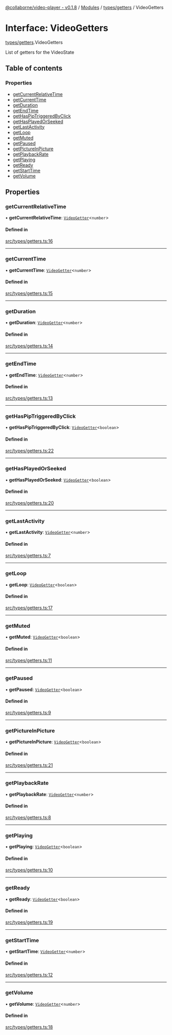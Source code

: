 [@collaborne/video-player - v0.1.8](/docs/../README.md) / [Modules](/docs/modules.md) / [types/getters](/docs/modules/types_getters.md) / VideoGetters

# Interface: VideoGetters

[types/getters](/docs/modules/types_getters.md).VideoGetters

List of getters for the VideoState

## Table of contents

### Properties

- [getCurrentRelativeTime](/docs/interfaces/types_getters.VideoGetters.md#getcurrentrelativetime)
- [getCurrentTime](/docs/interfaces/types_getters.VideoGetters.md#getcurrenttime)
- [getDuration](/docs/interfaces/types_getters.VideoGetters.md#getduration)
- [getEndTime](/docs/interfaces/types_getters.VideoGetters.md#getendtime)
- [getHasPipTriggeredByClick](/docs/interfaces/types_getters.VideoGetters.md#gethaspiptriggeredbyclick)
- [getHasPlayedOrSeeked](/docs/interfaces/types_getters.VideoGetters.md#gethasplayedorseeked)
- [getLastActivity](/docs/interfaces/types_getters.VideoGetters.md#getlastactivity)
- [getLoop](/docs/interfaces/types_getters.VideoGetters.md#getloop)
- [getMuted](/docs/interfaces/types_getters.VideoGetters.md#getmuted)
- [getPaused](/docs/interfaces/types_getters.VideoGetters.md#getpaused)
- [getPictureInPicture](/docs/interfaces/types_getters.VideoGetters.md#getpictureinpicture)
- [getPlaybackRate](/docs/interfaces/types_getters.VideoGetters.md#getplaybackrate)
- [getPlaying](/docs/interfaces/types_getters.VideoGetters.md#getplaying)
- [getReady](/docs/interfaces/types_getters.VideoGetters.md#getready)
- [getStartTime](/docs/interfaces/types_getters.VideoGetters.md#getstarttime)
- [getVolume](/docs/interfaces/types_getters.VideoGetters.md#getvolume)

## Properties

### getCurrentRelativeTime

• **getCurrentRelativeTime**: [`VideoGetter`](/docs/modules/types_getters.md#videogetter)<`number`\>

#### Defined in

[src/types/getters.ts:16](https://github.com/Collaborne/video-player/blob/5338fe4/src/types/getters.ts#L16)

___

### getCurrentTime

• **getCurrentTime**: [`VideoGetter`](/docs/modules/types_getters.md#videogetter)<`number`\>

#### Defined in

[src/types/getters.ts:15](https://github.com/Collaborne/video-player/blob/5338fe4/src/types/getters.ts#L15)

___

### getDuration

• **getDuration**: [`VideoGetter`](/docs/modules/types_getters.md#videogetter)<`number`\>

#### Defined in

[src/types/getters.ts:14](https://github.com/Collaborne/video-player/blob/5338fe4/src/types/getters.ts#L14)

___

### getEndTime

• **getEndTime**: [`VideoGetter`](/docs/modules/types_getters.md#videogetter)<`number`\>

#### Defined in

[src/types/getters.ts:13](https://github.com/Collaborne/video-player/blob/5338fe4/src/types/getters.ts#L13)

___

### getHasPipTriggeredByClick

• **getHasPipTriggeredByClick**: [`VideoGetter`](/docs/modules/types_getters.md#videogetter)<`boolean`\>

#### Defined in

[src/types/getters.ts:22](https://github.com/Collaborne/video-player/blob/5338fe4/src/types/getters.ts#L22)

___

### getHasPlayedOrSeeked

• **getHasPlayedOrSeeked**: [`VideoGetter`](/docs/modules/types_getters.md#videogetter)<`boolean`\>

#### Defined in

[src/types/getters.ts:20](https://github.com/Collaborne/video-player/blob/5338fe4/src/types/getters.ts#L20)

___

### getLastActivity

• **getLastActivity**: [`VideoGetter`](/docs/modules/types_getters.md#videogetter)<`number`\>

#### Defined in

[src/types/getters.ts:7](https://github.com/Collaborne/video-player/blob/5338fe4/src/types/getters.ts#L7)

___

### getLoop

• **getLoop**: [`VideoGetter`](/docs/modules/types_getters.md#videogetter)<`boolean`\>

#### Defined in

[src/types/getters.ts:17](https://github.com/Collaborne/video-player/blob/5338fe4/src/types/getters.ts#L17)

___

### getMuted

• **getMuted**: [`VideoGetter`](/docs/modules/types_getters.md#videogetter)<`boolean`\>

#### Defined in

[src/types/getters.ts:11](https://github.com/Collaborne/video-player/blob/5338fe4/src/types/getters.ts#L11)

___

### getPaused

• **getPaused**: [`VideoGetter`](/docs/modules/types_getters.md#videogetter)<`boolean`\>

#### Defined in

[src/types/getters.ts:9](https://github.com/Collaborne/video-player/blob/5338fe4/src/types/getters.ts#L9)

___

### getPictureInPicture

• **getPictureInPicture**: [`VideoGetter`](/docs/modules/types_getters.md#videogetter)<`boolean`\>

#### Defined in

[src/types/getters.ts:21](https://github.com/Collaborne/video-player/blob/5338fe4/src/types/getters.ts#L21)

___

### getPlaybackRate

• **getPlaybackRate**: [`VideoGetter`](/docs/modules/types_getters.md#videogetter)<`number`\>

#### Defined in

[src/types/getters.ts:8](https://github.com/Collaborne/video-player/blob/5338fe4/src/types/getters.ts#L8)

___

### getPlaying

• **getPlaying**: [`VideoGetter`](/docs/modules/types_getters.md#videogetter)<`boolean`\>

#### Defined in

[src/types/getters.ts:10](https://github.com/Collaborne/video-player/blob/5338fe4/src/types/getters.ts#L10)

___

### getReady

• **getReady**: [`VideoGetter`](/docs/modules/types_getters.md#videogetter)<`boolean`\>

#### Defined in

[src/types/getters.ts:19](https://github.com/Collaborne/video-player/blob/5338fe4/src/types/getters.ts#L19)

___

### getStartTime

• **getStartTime**: [`VideoGetter`](/docs/modules/types_getters.md#videogetter)<`number`\>

#### Defined in

[src/types/getters.ts:12](https://github.com/Collaborne/video-player/blob/5338fe4/src/types/getters.ts#L12)

___

### getVolume

• **getVolume**: [`VideoGetter`](/docs/modules/types_getters.md#videogetter)<`number`\>

#### Defined in

[src/types/getters.ts:18](https://github.com/Collaborne/video-player/blob/5338fe4/src/types/getters.ts#L18)
